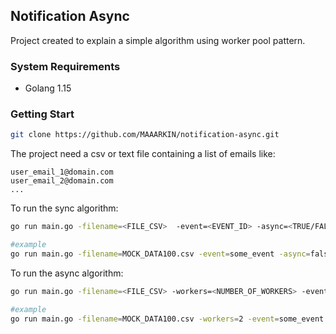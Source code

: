 ## Notification Async

Project created to explain a simple algorithm using worker pool pattern.

### System Requirements

- Golang 1.15

### Getting Start

```bash
git clone https://github.com/MAAARKIN/notification-async.git
```

The project need a csv or text file containing a list of emails like:

```csv
user_email_1@domain.com
user_email_2@domain.com
...
```

To run the sync algorithm:

```bash
go run main.go -filename=<FILE_CSV>  -event=<EVENT_ID> -async=<TRUE/FALSE>

#example
go run main.go -filename=MOCK_DATA100.csv -event=some_event -async=false
```

To run the async algorithm:

```bash
go run main.go -filename=<FILE_CSV> -workers=<NUMBER_OF_WORKERS> -event=<EVENT_ID> -async=<TRUE/FALSE>

#example
go run main.go -filename=MOCK_DATA100.csv -workers=2 -event=some_event -async=true
```